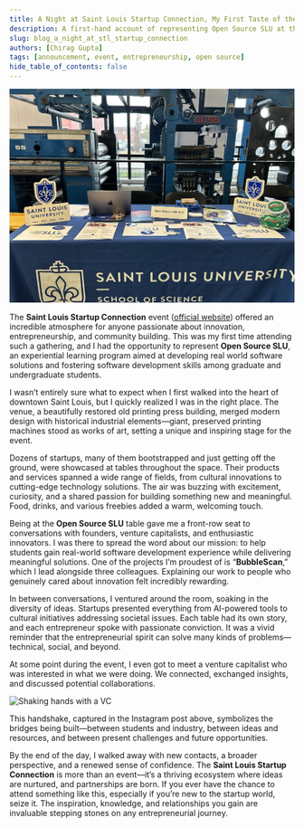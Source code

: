 ```yaml
---
title: A Night at Saint Louis Startup Connection, My First Taste of the Entrepreneurial Scene
description: A first-hand account of representing Open Source SLU at the Saint Louis Startup Connection, where I discovered a world of innovation, collaboration, and entrepreneurial energy.
slug: blog_a_night_at_stl_startup_connection
authors: [Chirag Gupta]
tags: [announcement, event, entrepreneurship, open source]
hide_table_of_contents: false
---
```


![Cover Image - Saint Louis Startup Connection](RepresentingOpenSourceInStartUpWeek/IMG_7220.jpg "Event Cover")

The **Saint Louis Startup Connection** event ([official website](https://www.stlouisstartupweek.com)) offered an incredible atmosphere for anyone passionate about innovation, entrepreneurship, and community building. This was my first time attending such a gathering, and I had the opportunity to represent **Open Source SLU**, an experiential learning program aimed at developing real world software solutions and fostering software development skills among graduate and undergraduate students.

<!--truncate-->

I wasn’t entirely sure what to expect when I first walked into the heart of downtown Saint Louis, but I quickly realized I was in the right place. The venue, a beautifully restored old printing press building, merged modern design with historical industrial elements—giant, preserved printing machines stood as works of art, setting a unique and inspiring stage for the event.

Dozens of startups, many of them bootstrapped and just getting off the ground, were showcased at tables throughout the space. Their products and services spanned a wide range of fields, from cultural innovations to cutting-edge technology solutions. The air was buzzing with excitement, curiosity, and a shared passion for building something new and meaningful. Food, drinks, and various freebies added a warm, welcoming touch.

Being at the **Open Source SLU** table gave me a front-row seat to conversations with founders, venture capitalists, and enthusiastic innovators. I was there to spread the word about our mission: to help students gain real-world software development experience while delivering meaningful solutions. One of the projects I’m proudest of is “**BubbleScan**,” which I lead alongside three colleagues. Explaining our work to people who genuinely cared about innovation felt incredibly rewarding.

In between conversations, I ventured around the room, soaking in the diversity of ideas. Startups presented everything from AI-powered tools to cultural initiatives addressing societal issues. Each table had its own story, and each entrepreneur spoke with passionate conviction. It was a vivid reminder that the entrepreneurial spirit can solve many kinds of problems—technical, social, and beyond.

At some point during the event, I even got to meet a venture capitalist who was interested in what we were doing. We connected, exchanged insights, and discussed potential collaborations.

![Shaking hands with a VC](https://www.instagram.com/p/DCXuR6fuoBP/?img_index=3 "This is an Instagram post featuring me shaking hands with one of the VCs")

This handshake, captured in the Instagram post above, symbolizes the bridges being built—between students and industry, between ideas and resources, and between present challenges and future opportunities.

By the end of the day, I walked away with new contacts, a broader perspective, and a renewed sense of confidence. The **Saint Louis Startup Connection** is more than an event—it’s a thriving ecosystem where ideas are nurtured, and partnerships are born. If you ever have the chance to attend something like this, especially if you’re new to the startup world, seize it. The inspiration, knowledge, and relationships you gain are invaluable stepping stones on any entrepreneurial journey.
